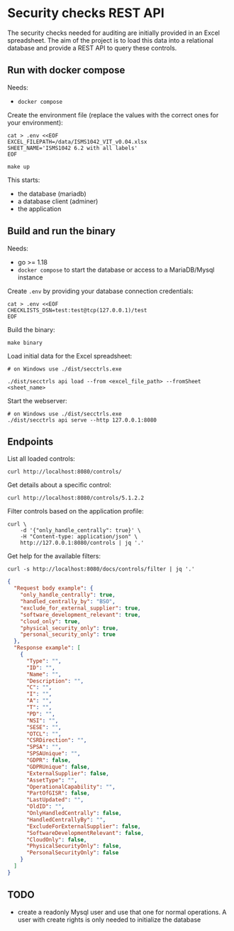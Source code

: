 # Security checks REST API

The security checks needed for auditing are initially provided in an Excel spreadsheet. The aim of the project is to load this data into a relational database and provide a REST API to query these controls. 

## Run with docker compose

Needs: 
- `docker compose`

Create the environment file (replace the values with the correct ones for your environment):

```shell
cat > .env <<EOF
EXCEL_FILEPATH=/data/ISMS1042_VIT_v0.04.xlsx
SHEET_NAME='ISMS1042 6.2 with all labels'
EOF
```

```shell
make up
```

This starts:

- the database (mariadb)
- a database client (adminer)
- the application 

## Build and run the binary

Needs:

- go >= 1.18
- `docker compose` to start the database or access to a MariaDB/Mysql instance

Create `.env` by providing your database connection credentials:

```shell
cat > .env <<EOF
CHECKLISTS_DSN=test:test@tcp(127.0.0.1)/test
EOF
```

Build the binary:

```shell
make binary
```

Load initial data for the Excel spreadsheet:

```shell
# on Windows use ./dist/secctrls.exe

./dist/secctrls api load --from <excel_file_path> --fromSheet <sheet_name>
```

Start the webserver:

```shell
# on Windows use ./dist/secctrls.exe
./dist/secctrls api serve --http 127.0.0.1:8080
```

## Endpoints

List all loaded controls:

```shell
curl http://localhost:8080/controls/
```

Get details about a specific control:

```shell
curl http://localhost:8080/controls/5.1.2.2
```

Filter controls based on the application profile:

```shell
curl \
    -d '{"only_handle_centrally": true}' \
    -H "Content-type: application/json" \
    http://127.0.0.1:8080/controls | jq '.'
```

Get help for the available filters:

```shell
curl -s http://localhost:8080/docs/controls/filter | jq '.'
```
```json
{
  "Request body example": {
    "only_handle_centrally": true,
    "handled_centrally_by": "BSO",
    "exclude_for_external_supplier": true,
    "software_development_relevant": true,
    "cloud_only": true,
    "physical_security_only": true,
    "personal_security_only": true
  },
  "Response example": [
    {
      "Type": "",
      "ID": "",
      "Name": "",
      "Description": "",
      "C": "",
      "I": "",
      "A": "",
      "T": "",
      "PD": "",
      "NSI": "",
      "SESE": "",
      "OTCL": "",
      "CSRDirection": "",
      "SPSA": "",
      "SPSAUnique": "",
      "GDPR": false,
      "GDPRUnique": false,
      "ExternalSupplier": false,
      "AssetType": "",
      "OperationalCapability": "",
      "PartOfGISR": false,
      "LastUpdated": "",
      "OldID": "",
      "OnlyHandledCentrally": false,
      "HandledCentrallyBy": "",
      "ExcludeForExternalSupplier": false,
      "SoftwareDevelopmentRelevant": false,
      "CloudOnly": false,
      "PhysicalSecurityOnly": false,
      "PersonalSecurityOnly": false
    }
  ]
}
```

## TODO

- create a readonly Mysql user and use that one for normal operations. A user with create rights is only needed to initialize the database
